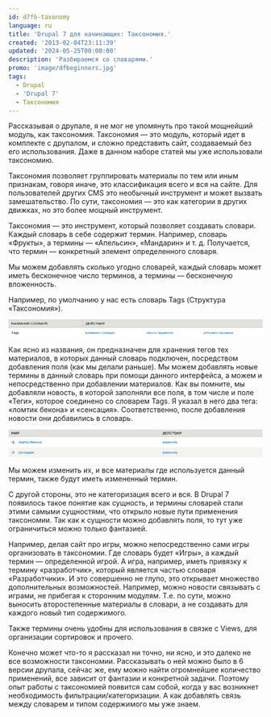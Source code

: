 ```yaml
---
id: d7fb-taxonomy
language: ru
title: 'Drupal 7 для начинающих: Таксономия.'
created: '2013-02-04T23:11:39'
updated: '2024-05-25T00:00:00'
description: 'Разбираемся со словарями.'
promo: 'image/dfbeginners.jpg'
tags:
  - Drupal
  - 'Drupal 7'
  - Таксономия
---
```


Рассказывая о друпале, я не мог не упомянуть про такой мощнейший модуль, как
таксономия. Таксономия — это модуль, который идет в комплекте с друпалом, и
сложно представить сайт, создаваемый без его использования. Даже в данном наборе
статей мы уже использовали таксономию.

Таксономия позволяет группировать материалы по тем или иным признакам, говоря
иначе, это классификация всего и вся на сайте. Для пользователей других CMS это
необычный инструмент и может вызвать замешательство. По сути, таксономия — это
как категории в других движках, но это более мощный инструмент.

Таксономия — это инструмент, который позволяет создавать словари. Каждый словарь
в себе содержит термин. Например, словарь «Фрукты», а термины — «Апельсин»,
«Мандарин» и т. д. Получается, что термин — конкретный элемент определенного
словаря.

Мы можем добавлять сколько угодно словарей, каждый словарь может иметь
бесконечное число терминов, а термины — бесконечную вложенность.

Например, по умолчанию у нас есть словарь Tags (Структура «Таксономия»).

![Словарь.](image/1.png)

Как ясно из названия, он предназначен для хранения тегов тех материалов, в
которых данный словарь подключен, посредством добавления поля (как мы делали
раньше). Мы можем добавлять новые термины в данный словарь при помощи данного
интерфейса, а можем и непосредственно при добавлении материалов. Как вы помните,
мы добавляли новость, в которой заполняли все поля, в том числе и поле «Теги»,
которое соединено со словарем Tags. Я указал в него два тега: «ломтик бекона» и
«сенсация». Соответственно, после добавления новости они добавились в словарь.

![Созданные термины.](image/2.png)

Мы можем изменить их, и все материалы где используется данный термин, также
будут иметь измененный термин.

С другой стороны, это не категоризация всего и вся. В Drupal 7 появилось такое
понятие как сущность, и термины словарей стали этими самыми сущностями, что
открыло новые пути применения таксономии. Так как к сущности можно добавлять
поля, то тут уже ограничиться можно только фантазией.

Например, делая сайт про игры, можно непосредственно сами игры организовать в
таксономии. Где словарь будет «Игры», а каждый термин — определенной игрой. А
игра, например, иметь привязку к термину «разработчик», который является частью
словаря «Разработчики». И это совершенно не глупо, это открывает множество
дополнительных возможностей. Например, можно новости связывать с играми, не
прибегая к сторонним модулям. Т.е. по сути, можно выносить второстепенные
материалы в словари, а не создавать для каждого новый тип содержимого.

Также термины очень удобны для использования в связке с Views, для организации
сортировок и прочего.

Конечно может что-то я рассказал ни точно, ни ясно, и это далеко не все
возможности таксономии. Рассказывать о ней можно было в 6 версии друпала, сейчас
же, ему можно найти огромнейшее количество применений, все зависит от фантазии и
конкретной задачи. Поэтому опыт работы с таксономией появится сам собой, когда у
вас возникнет необходимость фильтрации/категоризации. А как добавлять связь
между словарем и типом содержимого мы уже знаем.
